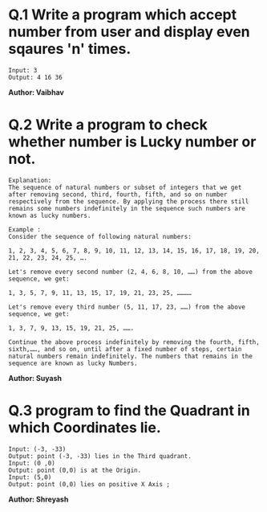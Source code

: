 # Q.1 Write a program which accept number from user and display even sqaures 'n' times.
```
Input: 3
Output: 4 16 36
```
**Author: Vaibhav**

# Q.2 Write a program to check whether number is Lucky number or not.
```
Explanation: 
The sequence of natural numbers or subset of integers that we get after removing second, third, fourth, fifth, and so on number respectively from the sequence. By applying the process there still remains some numbers indefinitely in the sequence such numbers are known as lucky numbers.

Example :
Consider the sequence of following natural numbers:

1, 2, 3, 4, 5, 6, 7, 8, 9, 10, 11, 12, 13, 14, 15, 16, 17, 18, 19, 20, 21, 22, 23, 24, 25, ….

Let's remove every second number (2, 4, 6, 8, 10, ……) from the above sequence, we get:

1, 3, 5, 7, 9, 11, 13, 15, 17, 19, 21, 23, 25, …………

Let's remove every third number (5, 11, 17, 23, ……) from the above sequence, we get:

1, 3, 7, 9, 13, 15, 19, 21, 25, …….

Continue the above process indefinitely by removing the fourth, fifth, sixth,……, and so on, until after a fixed number of steps, certain natural numbers remain indefinitely. The numbers that remains in the sequence are known as lucky Numbers.
```
**Author: Suyash**

# Q.3 program to find the Quadrant in which Coordinates lie.
``` 
Input: (-3, -33)
Output: point (-3, -33) lies in the Third quadrant.
Input: (0 ,0)
Output: point (0,0) is at the Origin.
Input: (5,0)
Output: point (0,0) lies on positive X Axis ;
```

**Author: Shreyash**


